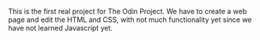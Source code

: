 This is the first real project for The Odin Project. We have to create a web page and edit the HTML and CSS, with not much functionality yet since we have not learned Javascript yet. 